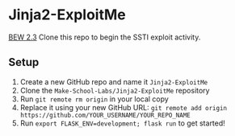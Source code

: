 # Jinja2-ExploitMe

[BEW 2.3](https://make.sc/bew2.3) Clone this repo to begin the SSTI exploit activity.

## Setup

1. Create a new GitHub repo and name it `Jinja2-ExploitMe`
1. Clone the `Make-School-Labs/Jinja2-ExploitMe` repository
1. Run `git remote rm origin` in your local copy
1. Replace it using your new GitHub URL: `git remote add origin https://github.com/YOUR_USERNAME/YOUR_REPO_NAME`
1. Run `export FLASK_ENV=development; flask run` to get started!
